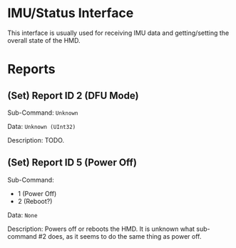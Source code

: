 # IMU/Status Interface
This interface is usually used for receiving IMU data and getting/setting the overall state of the HMD.

# Reports

## (Set) Report ID 2 (DFU Mode)
Sub-Command: `Unknown`

Data: `Unknown (UInt32)`

Description: TODO.

## (Set) Report ID 5 (Power Off)
Sub-Command:
- 1 (Power Off)
- 2 (Reboot?)

Data: `None`

Description: Powers off or reboots the HMD. It is unknown what sub-command #2 does, as it seems to do the same thing as power off.
